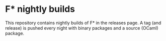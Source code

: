 # F\* nightly builds

This repository contains nightly builds of F\* in the releases page.
A tag (and release) is pushed every night with binary packages and a
source (OCaml) package.
